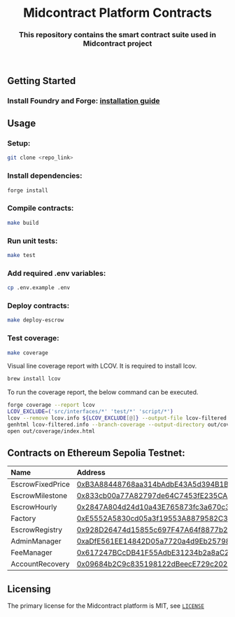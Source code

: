 # <h1 align="center"> Midcontract Platform Contracts </h1>

<h3 align="center"> This repository contains the smart contract suite used in Midcontract project </h3>
<br>

## Getting Started

### Install Foundry and Forge: [installation guide](https://book.getfoundry.sh/getting-started/installation)

## Usage

### Setup:

```bash
git clone <repo_link>
```

### Install dependencies:

```bash
forge install
```

### Compile contracts:

```bash
make build
```

### Run unit tests:

```bash
make test
```

### Add required .env variables:

```bash
cp .env.example .env
```

### Deploy contracts:

```bash
make deploy-escrow
```

### Test coverage:
```bash
make coverage
```
Visual line coverage report with LCOV.
It is required to install lcov.
```bash
brew install lcov
```
To run the coverage report, the below command can be executed.
```bash
forge coverage --report lcov
LCOV_EXCLUDE=('src/interfaces/*' 'test/*' 'script/*')
lcov --remove lcov.info ${LCOV_EXCLUDE[@]} --output-file lcov-filtered.info --rc lcov_branch_coverage=1
genhtml lcov-filtered.info --branch-coverage --output-directory out/coverage
open out/coverage/index.html
```

## Contracts on Ethereum Sepolia Testnet:

| Name             | Address                                                                                                                       |
| :--------------- | :---------------------------------------------------------------------------------------------------------------------------- |
| EscrowFixedPrice | [0xB3A88448768aa314bAdbE43A5d394B1B8Ef2db1b](https://sepolia.etherscan.io/address/0xB3A88448768aa314bAdbE43A5d394B1B8Ef2db1b) |
| EscrowMilestone  | [0x833cb00a77A82797de64C7453fE235CA369410Dc](https://sepolia.etherscan.io/address/0x833cb00a77A82797de64C7453fE235CA369410Dc) |
| EscrowHourly     | [0x2847A804d24d10a43E765873fc3a670c3b35937A](https://sepolia.etherscan.io/address/0x2847A804d24d10a43E765873fc3a670c3b35937A) |
| Factory          | [0xE5552A5830cd05a3f19553A8879582C33E9E46D8](https://sepolia.etherscan.io/address/0xE5552A5830cd05a3f19553A8879582C33E9E46D8) |
| EscrowRegistry   | [0x928D26474d15855c697F47A64f8877b228920d59](https://sepolia.etherscan.io/address/0x928D26474d15855c697F47A64f8877b228920d59) |
| AdminManager     | [0xaDfE561EE14842D05a7720a4d9Eb2579891f3D67](https://sepolia.etherscan.io/address/0xaDfE561EE14842D05a7720a4d9Eb2579891f3D67) |
| FeeManager       | [0x617247BCcDB41F55AdbE31234b2a8aC273b57c35](https://sepolia.etherscan.io/address/0x617247BCcDB41F55AdbE31234b2a8aC273b57c35) |
| AccountRecovery  | [0x09684b2C9c835198122dBeecE729c202758fE3e6](https://sepolia.etherscan.io/address/0x09684b2C9c835198122dBeecE729c202758fE3e6) |

## Licensing

The primary license for the Midcontract platform is MIT, see [`LICENSE`](LICENSE)

